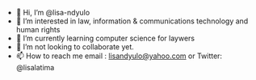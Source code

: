- 👋 Hi, I’m @lisa-ndyulo
- 👀 I’m interested in law, information & communications technology and human rights
- 🌱 I’m currently learning computer science for laywers 
- 💞️ I’m not looking to collaborate yet. 
- 📫 How to reach me email : lisandyulo@yahoo.com or Twitter: @lisalatima

<!---
lisa-ndyulo/lisa-ndyulo is a ✨ special ✨ repository because its `README.md` (this file) appears on your GitHub profile.
You can click the Preview link to take a look at your changes.
--->
